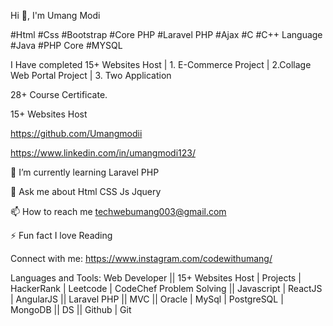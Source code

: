 Hi 👋, I'm Umang Modi

#Html #Css #Bootstrap #Core PHP #Laravel PHP #Ajax #C #C++ Language #Java #PHP Core #MYSQL

I Have completed 15+ Websites Host | 1. E-Commerce Project | 2.Collage Web Portal Project | 3. Two Application

28+ Course Certificate.

15+ Websites Host

https://github.com/Umangmodii

https://www.linkedin.com/in/umangmodi123/

🌱 I’m currently learning Laravel PHP

💬 Ask me about Html CSS Js Jquery 

📫 How to reach me techwebumang003@gmail.com

⚡ Fun fact I love Reading

Connect with me:
https://www.instagram.com/codewithumang/

Languages and Tools:
Web Developer || 15+ Websites Host | Projects | HackerRank | Leetcode | CodeChef Problem Solving || Javascript | ReactJS | AngularJS || Laravel PHP || MVC || Oracle | MySql | PostgreSQL | MongoDB || DS || Github | Git


